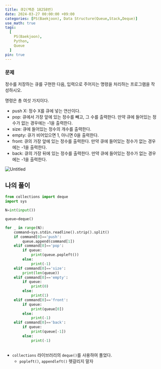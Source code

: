 ```yaml
---
title: 큐2(백준 18258번)
date: 2024-03-27 00:00:00 +09:00
categories: [PS(Baekjoon), Data Structure(Queue,Stack,Deque)]
use_math: true
tags:
  [
    PS(Baekjoon),
    Python,
    Queue
  ]
pin: true
---
```


### 문제

정수를 저장하는 큐를 구현한 다음, 입력으로 주어지는 명령을 처리하는 프로그램을 작성하시오.

명령은 총 여섯 가지이다.

- push X: 정수 X를 큐에 넣는 연산이다.
- pop: 큐에서 가장 앞에 있는 정수를 빼고, 그 수를 출력한다. 만약 큐에 들어있는 정수가 없는 경우에는 -1을 출력한다.
- size: 큐에 들어있는 정수의 개수를 출력한다.
- empty: 큐가 비어있으면 1, 아니면 0을 출력한다.
- front: 큐의 가장 앞에 있는 정수를 출력한다. 만약 큐에 들어있는 정수가 없는 경우에는 -1을 출력한다.
- back: 큐의 가장 뒤에 있는 정수를 출력한다. 만약 큐에 들어있는 정수가 없는 경우에는 -1을 출력한다.

![Untitled](https://github.com/gihuni99/gihuni99.github.io/assets/90080065/211ce7ab-9547-47e4-91ae-5aaba17fd957)

## 나의 풀이

```python
from collections import deque
import sys

N=int(input())

queue=deque()

for _ in range(N):
    command=sys.stdin.readline().strip().split()
    if command[0]=='push':
        queue.append(command[1])
    elif command[0]=='pop':
        if queue:
            print(queue.popleft())
        else:
            print(-1)
    elif command[0]=='size':
        print(len(queue))
    elif command[0]=='empty':
        if queue:
            print(0)
        else:
            print(1)
    elif command[0]=='front':
        if queue:
            print(queue[0])
        else:
            print(-1)
    elif command[0]=='back':
        if queue:
            print(queue[-1])
        else:
            print(-1)
    
```

- `collections` 라이브러리의 `deque()`를 사용하여 풀었다.
    - `popleft()`, `appendleft()` 헷갈리지 말자